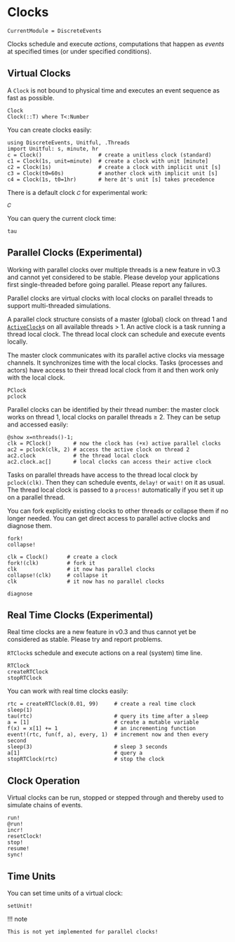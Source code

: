 # Clocks

```@meta
CurrentModule = DiscreteEvents
```

Clocks schedule and execute *actions*, computations that happen as *events* at specified times (or under specified conditions).

## Virtual Clocks

A `Clock` is not bound to physical time and executes an event sequence as fast as possible.

```@docs
Clock
Clock(::T) where T<:Number
```

You can create clocks easily:

```@repl clocks
using DiscreteEvents, Unitful, .Threads
import Unitful: s, minute, hr
c = Clock()                  # create a unitless clock (standard)
c1 = Clock(1s, unit=minute)  # create a clock with unit [minute]
c2 = Clock(1s)               # create a clock with implicit unit [s]
c3 = Clock(t0=60s)           # another clock with implicit unit [s]
c4 = Clock(1s, t0=1hr)       # here Δt's unit [s] takes precedence
```

There is a default clock `𝐶` for experimental work:

```@docs
𝐶
```

You can query the current clock time:

```@docs
tau
```

## Parallel Clocks (Experimental)

Working with parallel clocks over multiple threads is a new feature in v0.3 and cannot yet considered to be stable. Please develop your applications first single-threaded before going parallel. Please report any failures.

Parallel clocks are virtual clocks with local clocks on parallel threads to support multi-threaded simulations.

A parallel clock structure consists of a master (global) clock on thread 1 and [`ActiveClock`](@ref)s on all available threads > 1. An active clock is a task running a thread local clock. The thread local clock can schedule and execute events locally.

The master clock communicates with its parallel active clocks via message channels. It synchronizes time with the local clocks. Tasks (processes and actors) have access to their thread local clock from it and then work only with the local clock.

```@docs
PClock
pclock
```

Parallel clocks can be identified by their thread number: the master clock works on thread 1, local clocks on parallel threads ≥ 2. They can be setup and accessed easily:

```@repl clocks
@show x=nthreads()-1;
clk = PClock()       # now the clock has (+x) active parallel clocks
ac2 = pclock(clk, 2) # access the active clock on thread 2
ac2.clock            # the thread local clock
ac2.clock.ac[]       # local clocks can access their active clock
```

Tasks on parallel threads have access to the thread local clock by `pclock(clk)`. Then they can schedule events, `delay!` or `wait!` on it as usual. The thread local clock is passed to a `process!` automatically if you set it up on a parallel thread.

You can fork explicitly existing clocks to other threads or collapse them if no longer needed. You can get direct access to parallel active clocks and diagnose them.

```@docs
fork!
collapse!
```

```@repl clocks
clk = Clock()      # create a clock
fork!(clk)         # fork it
clk                # it now has parallel clocks
collapse!(clk)     # collapse it
clk                # it now has no parallel clocks
```

```@docs
diagnose
```

## Real Time Clocks (Experimental)

Real time clocks are a new feature in v0.3 and thus cannot yet be considered as stable. Please try and report problems.

`RTClock`s schedule and execute actions on a real (system) time line.

```@docs
RTClock
createRTClock
stopRTClock
```

You can work with real time clocks easily:

```@repl clocks
rtc = createRTClock(0.01, 99)     # create a real time clock
sleep(1)
tau(rtc)                          # query its time after a sleep
a = [1]                           # create a mutable variable
f(x) = x[1] += 1                  # an incrementing function 
event!(rtc, fun(f, a), every, 1)  # increment now and then every second 
sleep(3)                          # sleep 3 seconds
a[1]                              # query a
stopRTClock(rtc)                  # stop the clock
```

## Clock Operation

Virtual clocks can be run, stopped or stepped through and thereby used to simulate chains of events.

```@docs
run!
@run!
incr!
resetClock!
stop!
resume!
sync!
```

## Time Units

You can set time units of a virtual clock:

```@docs
setUnit!
```

!!! note

    This is not yet implemented for parallel clocks!
